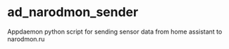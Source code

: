 # ad_narodmon_sender
Appdaemon python script for sending sensor data from home assistant to narodmon.ru
